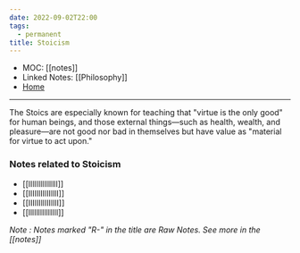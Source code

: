```yaml
---
date: 2022-09-02T22:00
tags:
  - permanent
title: Stoicism
---
```

- MOC: [[notes]]
- Linked Notes: [[Philosophy]]
- [Home](https://misudashi.ga/)
---------- 
The Stoics are especially known for teaching that "virtue is the only good" for human beings, and those external things—such as health, wealth, and pleasure—are not good nor bad in themselves but have value as "material for virtue to act upon."

### Notes related to Stoicism
- [[lIllIIllIlllllI]]
- [[IlIIIlIIlIIlllI]]
- [[IIIlIIllIIIllII]]
- [[lllIlIlIllIIIIl]]

*Note : Notes marked "R-" in the title are Raw Notes. See more in the [[notes]]*